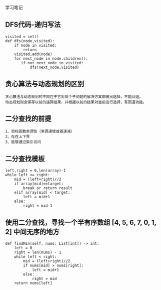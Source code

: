 学习笔记

## DFS代码-递归写法
    visited = set()
    def dfs(node,visited):
        if node in visited:
            return
        visited,add(node)
        for next_node in node.children():
           if not next_node in visited:
               dfs(next_node,visited)
               
## 贪心算法与动态规划的区别
    贪心算法与动态规划的不同在于它对每个子问题的解决方案都做出选择，不能回退。
    动态规划则会保存以前的运算结果，并根据以前的结果对当前进行选择，有回退功能。

## 二分查找的前提
    1、目标函数单调性（单调递增或者递减）
    2、存在上下界
    3、能够通过索引访问
    
## 二分查找模板
    left,right = 0,len(array)-1
    while left <= right:
        mid = (left+right)//2
        if array[mid]==target:
            break or return result
        elif array[mid] < target:
            left = mid+1
        else:
            right = mid-1
            
## 使用二分查找，寻找一个半有序数组 [4, 5, 6, 7, 0, 1, 2] 中间无序的地方
    def findMin(self, nums: List[int]) -> int:
        left = 0
        right = len(nums) - 1
        while left < right:
            mid = (left+right)//2
            if nums[mid] > nums[right]:
                left = mid+1
            else:
                right = mid
        return nums[left]